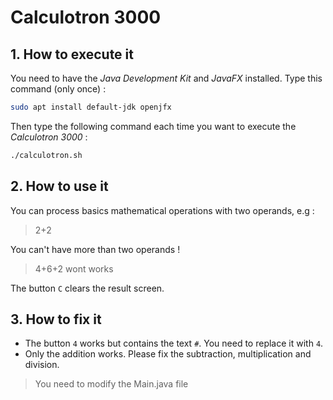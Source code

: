 # Calculotron 3000

## 1. How to execute it

You need to have the *Java Development Kit* and *JavaFX* installed. Type this command (only once) :

``` bash
sudo apt install default-jdk openjfx
```

Then type the following command each time you want to execute the *Calculotron 3000* :

``` bash
./calculotron.sh
```

## 2. How to use it

You can process basics mathematical operations with two operands, e.g :

> 2+2

You can't have more than two operands !

> 4+6+2 wont works

The button `C` clears the result screen.

## 3. How to fix it

* The button `4` works but contains the text `#`. You need to replace it with `4`.
* Only the addition works. Please fix the subtraction, multiplication and division.

> You need to modify the Main.java file